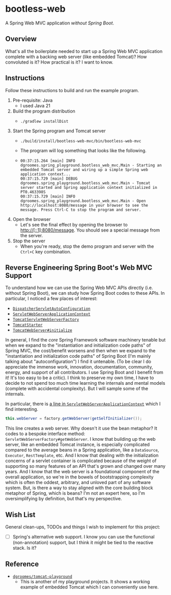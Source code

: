 # bootless-web

A Spring Web MVC application *without Spring Boot*.


## Overview

What's all the boilerplate needed to start up a Spring Web MVC application complete with a backing web server (like
embedded Tomcat)? How convoluted is it? How practical is it? I want to know.


## Instructions

Follow these instructions to build and run the example program.

1. Pre-requisite: Java
    * I used Java 21
2. Build the program distribution
    * ```shell
      ./gradlew installDist
      ```
3. Start the Spring program and Tomcat server
    * ```shell
      ./build/install/bootless-web-mvc/bin/bootless-web-mvc
      ```
    * The program will log something that looks like the following.
    * ```text
      00:37:15.264 [main] INFO dgroomes.spring_playground.bootless_web_mvc.Main - Starting an embedded Tomcat server and wiring up a simple Spring web application context...
      00:37:15.729 [main] DEBUG dgroomes.spring_playground.bootless_web_mvc.Main - Tomcat server started and Spring application context initialized in PT0.463398S
      00:37:15.729 [main] INFO dgroomes.spring_playground.bootless_web_mvc.Main - Open http://localhost:8080/message in your browser to see the message. Press Ctrl-C to stop the program and server.
      ```
4. Open the browser
    * Let's see the final effect by opening the browser to <http://[::1]:8080/message>. You should see a special
      message from the server.
5. Stop the server
    * When you're ready, stop the demo program and server with the `Ctrl+C` key combination.


## Reverse Engineering Spring Boot's Web MVC Support

To understand how we can use the Spring Web MVC APIs directly (i.e. without Spring Boot), we can study how Spring Boot
codes to these APIs. In particular, I noticed a few places of interest:

* [`DispatcherServletAutoConfiguration`](https://github.com/spring-projects/spring-boot/blob/07a7ff473b6e97db6f00eb62f4f8beb2fb8da73b/spring-boot-project/spring-boot-autoconfigure/src/main/java/org/springframework/boot/autoconfigure/web/servlet/DispatcherServletAutoConfiguration.java)
* [`ServletWebServerApplicationContext`](https://github.com/spring-projects/spring-boot/blob/07a7ff473b6e97db6f00eb62f4f8beb2fb8da73b/spring-boot-project/spring-boot/src/main/java/org/springframework/boot/web/servlet/context/ServletWebServerApplicationContext.java)
* [`TomcatServletWebServerFactory`](https://github.com/spring-projects/spring-boot/blob/07a7ff473b6e97db6f00eb62f4f8beb2fb8da73b/spring-boot-project/spring-boot/src/main/java/org/springframework/boot/web/embedded/tomcat/TomcatServletWebServerFactory.java)
* [`TomcatStarter`](https://github.com/spring-projects/spring-boot/blob/07a7ff473b6e97db6f00eb62f4f8beb2fb8da73b/spring-boot-project/spring-boot/src/main/java/org/springframework/boot/web/embedded/tomcat/TomcatStarter.java#L36)
* [`TomcatWebServer#initialize`](https://github.com/spring-projects/spring-boot/blob/07a7ff473b6e97db6f00eb62f4f8beb2fb8da73b/spring-boot-project/spring-boot/src/main/java/org/springframework/boot/web/embedded/tomcat/TomcatWebServer.java#L107)

In general, I find the _core_ Spring Framework software machinery tenable but when we expand to the "instantiation and
initialization code paths" of Spring MVC, the cost/benefit worsens and then when we expand to the "instantiation and
initialization code paths" of Spring Boot (I'm mainly talking about "autoconfiguration") I find it untenable. (To be clear
I do appreciate the immense work, innovation, documentation, community, energy, and support of all contributors. I use
Spring Boot and I benefit from it! It's too easy to be a critic). I think to preserve my own time, I have to decide to
not spend too much time learning the internals and mental models (complete with accidental complexity). But I will sample
some of the internals.

In particular, there is [a line in `ServletWebServerApplicationContext`](https://github.com/spring-projects/spring-boot/blob/07a7ff473b6e97db6f00eb62f4f8beb2fb8da73b/spring-boot-project/spring-boot/src/main/java/org/springframework/boot/web/servlet/context/ServletWebServerApplicationContext.java#L188)
which I find interesting.

```java
this.webServer = factory.getWebServer(getSelfInitializer());
```

This line creates a web server. Why doesn't it use the bean metaphor? It codes to a bespoke interface method: `ServletWebServerFactory#getWebServer`.
I know that building up the web server, like an embedded Tomcat instance, is especially complicated compared to the
average beans in a Spring application, like a `DataSource`, `Executor`, `RestTemplate`, etc. And I know that dealing
with the initialization concerns of a servlet container is complicated because of the weight of supporting so many
features of an API that's grown and changed over many years. And I know that the web server is a foundational component
of the overall application, so we're in the bowels of bootstrapping complexity which is often the oddest, arbitrary, and
unloved part of any software system. But, is there a way to stay aligned with the core building block metaphor of Spring,
which is beans? I'm not an expert here, so I'm oversimplifying by definition, but that's my perspective.


## Wish List

General clean-ups, TODOs and things I wish to implement for this project:

* [ ] Spring's alternative web support. I know you can use the functional (non-annotation) support, but I think it might
  be tied to the reactive stack. Is it?


## Reference

* [`dgroomes/tomcat-playground`](https://github.com/dgroomes/tomcat-playground)
  * This is another of my playground projects. It shows a working example of embedded Tomcat which I can conveniently
    use here.
